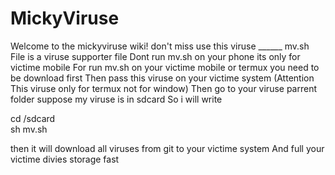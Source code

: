 <h1 color="red">MickyViruse</h1>
Welcome to the mickyviruse wiki!
don't miss use this viruse ______ 
mv.sh File is a viruse supporter file 
Dont run mv.sh on your phone 
its only for victime mobile 
For run mv.sh on your victime mobile or termux 
you need to be download first 
Then pass this viruse on your victime system 
(Attention This viruse only for termux not for window) 
Then go to your viruse parrent folder 
suppose my viruse is in sdcard 
So i will write 


cd /sdcard <br>
sh mv.sh <br>


then it will download all viruses from git 
to your victime system And 
full your victime divies storage fast
